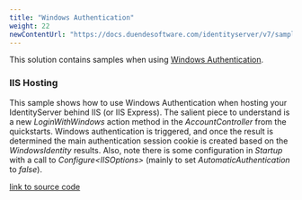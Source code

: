 ```yaml
---
title: "Windows Authentication"
weight: 22
newContentUrl: "https://docs.duendesoftware.com/identityserver/v7/samples/"
---
```


This solution contains samples when using [Windows Authentication](/identityserver/v5/ui/login/windows).

### IIS Hosting
This sample shows how to use Windows Authentication when hosting your IdentityServer behind IIS (or IIS Express).
The salient piece to understand is a new *LoginWithWindows* action method in the *AccountController* from the quickstarts.
Windows authentication is triggered, and once the result is determined the main authentication session cookie is created based on the *WindowsIdentity* results.
Also, note there is some configuration in *Startup* with a call to *Configure\<IISOptions>* (mainly to set *AutomaticAuthentication* to *false*).

[link to source code](https://github.com/DuendeSoftware/Samples/tree/main/IdentityServer/v5/WindowsAuthentication/IIS)
